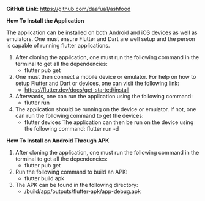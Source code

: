 
**GitHub Link:** https://github.com/daafua1/ashfood


**How To Install the Application**

The application can be installed on both Android and iOS devices as well as emulators.
One must ensure Flutter and Dart are well setup and the person is capable of running flutter applications.

1. After cloning the application, one must run the following command in the terminal to get all the dependencies:
    - flutter pub get
2. One must then connect a mobile device or emulator. For help on how to setup Flutter and Dart or devices, one can visit the   following link:
     - https://flutter.dev/docs/get-started/install
3. Afterwards, one can run the application using the following command:
     - flutter run
4. The application should be running on the device or emulator. If not, one can run the following command to get the devices:
     - flutter devices
The application can then be run on the device using the following command:
flutter run -d <device name>



**How To Install on Android Through APK**
    
1. After cloning the application, one must run the following command in the terminal to get all the dependencies:
    - flutter pub get
2. Run the following command to build an APK:
    - flutter build apk
3. The APK can be found in the following directory:
    - <project directory>/build/app/outputs/flutter-apk/app-debug.apk
